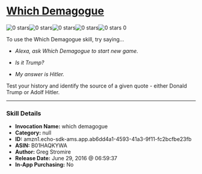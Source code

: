 # [Which Demagogue](http://alexa.amazon.com/#skills/amzn1.echo-sdk-ams.app.ab6dd4a1-4593-41a3-9f11-fc2bcfbe23fb)
![0 stars](../../images/ic_star_border_black_18dp_1x.png)![0 stars](../../images/ic_star_border_black_18dp_1x.png)![0 stars](../../images/ic_star_border_black_18dp_1x.png)![0 stars](../../images/ic_star_border_black_18dp_1x.png)![0 stars](../../images/ic_star_border_black_18dp_1x.png) 0

To use the Which Demagogue skill, try saying...

* *Alexa, ask Which Demagogue to start new game.*

* *Is it Trump?*

* *My answer is Hitler.*

Test your history and identify the source of a given quote - either Donald Trump or Adolf Hitler.

***

### Skill Details

* **Invocation Name:** which demagogue
* **Category:** null
* **ID:** amzn1.echo-sdk-ams.app.ab6dd4a1-4593-41a3-9f11-fc2bcfbe23fb
* **ASIN:** B01HAQKYWA
* **Author:** Greg Stromire
* **Release Date:** June 29, 2016 @ 06:59:37
* **In-App Purchasing:** No
